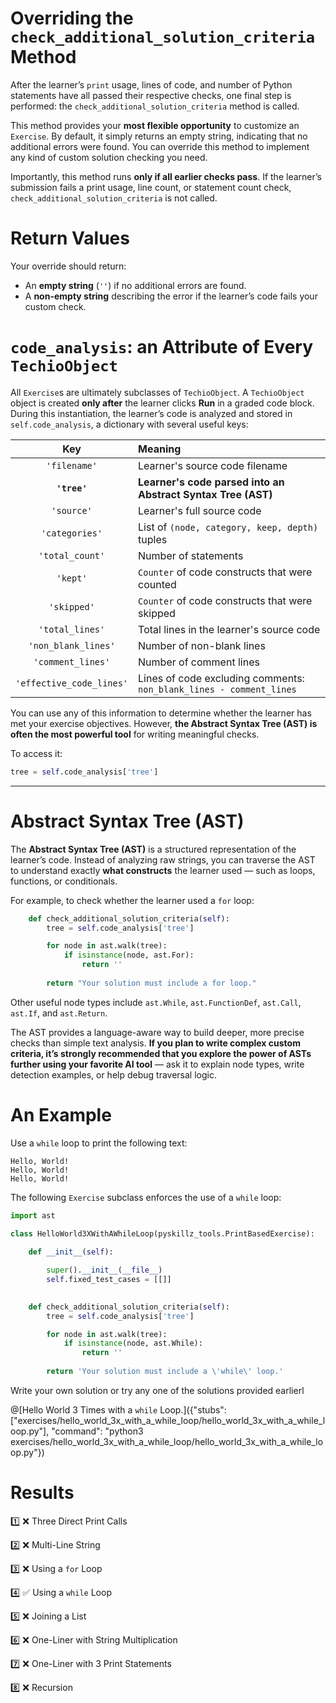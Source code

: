 # Overriding the `check_additional_solution_criteria` Method

After the learner’s `print` usage, lines of code, and number of Python statements have all passed their respective checks, one final step is performed: the `check_additional_solution_criteria` method is called.

This method provides your **most flexible opportunity** to customize an `Exercise`. By default, it simply returns an empty string, indicating that no additional errors were found. You can override this method to implement any kind of custom solution checking you need.

Importantly, this method runs **only if all earlier checks pass**. If the learner’s submission fails a print usage, line count, or statement count check, `check_additional_solution_criteria` is not called.

# Return Values

Your override should return:

* An **empty string** (`''`) if no additional errors are found.
* A **non-empty string** describing the error if the learner’s code fails your custom check.

# `code_analysis`: an Attribute of Every `TechioObject`

All `Exercise`s are ultimately subclasses of `TechioObject`. A `TechioObject` object is created **only after** the learner clicks **Run** in a graded code block. During this instantiation, the learner’s code is analyzed and stored in `self.code_analysis`, a dictionary with several useful keys:

|            Key           | Meaning                                                             |
| :----------------------: | :------------------------------------------------------------------ |
|       `'filename'`       | Learner's source code filename                                      |
|       **`'tree'`**       | **Learner's code parsed into an Abstract Syntax Tree (AST)**        |
|        `'source'`        | Learner's full source code                                          |
|      `'categories'`      | List of `(node, category, keep, depth)` tuples                      |
|      `'total_count'`     | Number of statements                                                |
|         `'kept'`         | `Counter` of code constructs that were counted                      |
|        `'skipped'`       | `Counter` of code constructs that were skipped                      |
|      `'total_lines'`     | Total lines in the learner's source code                            |
|    `'non_blank_lines'`   | Number of non-blank lines                                           |
|     `'comment_lines'`    | Number of comment lines                                             |
| `'effective_code_lines'` | Lines of code excluding comments: `non_blank_lines - comment_lines` |

You can use any of this information to determine whether the learner has met your exercise objectives. However, **the Abstract Syntax Tree (AST) is often the most powerful tool** for writing meaningful checks.

To access it:

```python
tree = self.code_analysis['tree']
```

---

# Abstract Syntax Tree (AST)

The **Abstract Syntax Tree (AST)** is a structured representation of the learner’s code. Instead of analyzing raw strings, you can traverse the AST to understand exactly **what constructs** the learner used — such as loops, functions, or conditionals.

For example, to check whether the learner used a `for` loop:

```python
    def check_additional_solution_criteria(self):
        tree = self.code_analysis['tree']

        for node in ast.walk(tree):
            if isinstance(node, ast.For):
                return ''
        
        return "Your solution must include a for loop."
```

Other useful node types include `ast.While`, `ast.FunctionDef`, `ast.Call`, `ast.If`, and `ast.Return`.

The AST provides a language-aware way to build deeper, more precise checks than simple text analysis. **If you plan to write complex custom criteria, it’s strongly recommended that you explore the power of ASTs further using your favorite AI tool** — ask it to explain node types, write detection examples, or help debug traversal logic.

# An Example

Use a `while` loop to print the following text:

```text
Hello, World!
Hello, World!
Hello, World!
```

The following `Exercise` subclass enforces the use of a `while` loop:

```python
import ast

class HelloWorld3XWithAWhileLoop(pyskillz_tools.PrintBasedExercise):
    
    def __init__(self):

        super().__init__(__file__)
        self.fixed_test_cases = [[]]

    
    def check_additional_solution_criteria(self):
        tree = self.code_analysis['tree']

        for node in ast.walk(tree):
            if isinstance(node, ast.While):
                return ''
        
        return 'Your solution must include a \'while\' loop.'
```

Write your own solution or try any one of the solutions provided earlierl

@[Hello World 3 Times with a `while` Loop.]({"stubs": ["exercises/hello_world_3x_with_a_while_loop/hello_world_3x_with_a_while_loop.py"], "command": "python3 exercises/hello_world_3x_with_a_while_loop/hello_world_3x_with_a_while_loop.py"})


# Results

1️⃣ ❌ Three Direct Print Calls

2️⃣ ❌ Multi-Line String

3️⃣ ❌ Using a `for` Loop

4️⃣ ✅ Using a `while` Loop

5️⃣ ❌ Joining a List

6️⃣ ❌ One-Liner with String Multiplication

7️⃣ ❌ One-Liner with 3 Print Statements

8️⃣ ❌ Recursion
